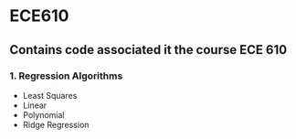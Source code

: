 # ECE610
 
## Contains code associated it the course ECE 610
### 1. Regression Algorithms
* Least Squares
 * Linear
 * Polynomial
* Ridge Regression
